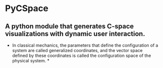 # PyCSpace
## A python module that generates C-space visualizations with dynamic user interaction.

* In classical mechanics, the parameters that define the configuration of a system are called generalized coordinates, and the vector space defined by these coordinates is called the configuration space of the physical system. *

